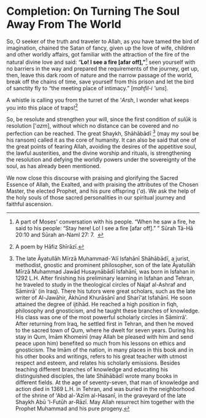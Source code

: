Completion: On Turning The Soul Away From The World
===================================================

So, O seeker of the truth and traveler to Allah, as you have tamed the
bird of imagination, chained the Satan of fancy, given up the love of
wife, children and other worldly affairs, got familiar with the
attraction of the fire of the natural divine love and said: “**Lo! I see
a fire [afar off],”**[^1] seen yourself with no barriers in the way and
prepared the requirements of the journey, get up, then, leave this dark
room of nature and the narrow passage of the world, break off the chains
of time, save yourself from this prison and let the bird of sanctity fly
to “the meeting place of intimacy.” [*mahfil*-*i 'uns*].

A whistle is calling you from the turret of the '*Arsh*, I wonder what
keeps you into this place of traps![^2]

So, be resolute and strengthen your will, since the first condition of
*sulūk* is resolution ['*azm*], without which no distance can be covered
and no perfection can be reached. The great Shaykh, Shāhābādī [^3] (may
my soul be his ransom) called it as the core of humanity. It can also be
said that one of the great points of fearing Allah, avoiding the desires
of the appetitive soul, the lawful austerities, and the divine worship
and rituals, is strengthening the resolution and defying the worldly
powers under the sovereignty of the soul, as has already been mentioned.

We now close this discourse with praising and glorifying the Sacred
Essence of Allah, the Exalted, and with praising the attributes of the
Chosen Master, the elected Prophet, and his pure offspring ('*a*). We
ask the help of the holy souls of those sacred personalities in our
spiritual journey and faithful ascension.

[^1]: A part of Moses' conversation with his people. “When he saw a
fire, he said to his people: “Stay here! Lo! I see a fire [afar off].” ”
Sūrah Tā-Hā 20:10 and Sūrah an-Naml 27: 7.  

[^2]: A poem by Hāfiz Shīrāzī.

[^3]: The late Āyatullāh Mīrzā Muhammad-'Alī Isfahānī Shāhābādī, a
jurist, methodist, gnostic and prominent philosopher, son of the late
Āyatullāh Mīrzā Muhammad Jawād Husaynābādī Isfahānī, was born in Isfahan
in 1292 L.H. After finishing his preliminary learning in Isfahan and
Tehran, he traveled to study in the theological circles of Najaf
al-Ashraf and Sāmirrā' (in Iraq). There his tutors were great scholars,
such as the late writer of Al-Jawāhir, Ākhūnd Khurāsānī and Sharī'at
Isfahānī. He soon attained the degree of ijtihād. He reached a high
position in fiqh, philosophy and gnosticism, and he taught these
branches of knowledge. His class was one of the most powerful scholarly
circles in Sāmirrā'. After returning from Iraq, he settled first in
Tehran, and then he moved to the sacred town of Qum, where he dwelt for
seven years. During his stay in Qum, Imām Khomeinī (may Allah be pleased
with him and send peace upon him) benefited so much from his lessons on
ethics and gnosticism. The Imām of the nation, in many places in this
book and in his other books and writings, refers to his great teacher
with utmost respect and esteem, and relates his scholarly emissions.
Besides teaching different branches of knowledge and educating his
distinguished disciples, the late Shāhābādī wrote many books in
different fields. At the age of seventy-seven, that man of knowledge and
action died in 1369 L.H. in Tehran, and was buried in the neighborhood
of the shrine of 'Abd al-'Azīm al-Hasanī, in the graveyard of the late
Shaykh Abū 'l-Futūh ar-Rāzī. May Allah resurrect him together with the
Prophet Muhammad and his pure progeny.


